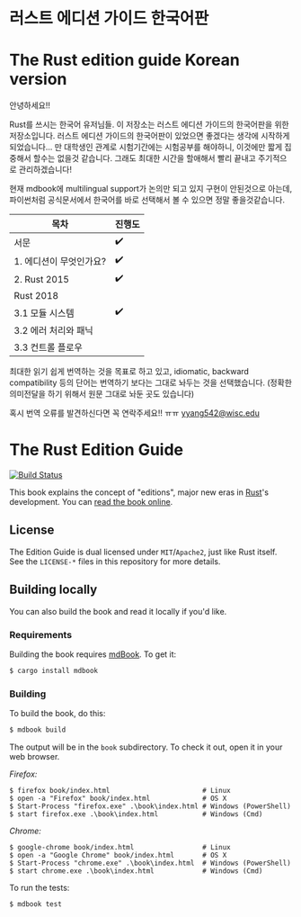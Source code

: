 # 러스트 에디션 가이드 한국어판
# The Rust edition guide Korean version

안녕하세요!!

Rust를 쓰시는 한국어 유저님들. 이 저장소는 러스트 에디션 가이드의 한국어판을 위한 저장소입니다. 러스트 에디션 가이드의 한국어판이 있었으면 좋겠다는 생각에 시작하게 되었습니다... 만 대학생인 관계로 시험기간에는 시험공부를 해야하니, 이것에만 짧게 집중해서 할수는 없을것 같습니다. 그래도 최대한 시간을 할애해서 빨리 끝내고 주기적으로 관리하겠습니다!

현재 mdbook에 multilingual support가 논의만 되고 있지 구현이 안된것으로 아는데, 파이썬처럼 공식문서에서 한국어를 바로 선택해서 볼 수 있으면 정말 좋을것같습니다. 

| 목차   | 진행도                                |
| ----------|-----------------------------------|
| 서문       | ✔️  |
| 1. 에디션이 무엇인가요?    | ✔️ |
| 2. Rust 2015 | ✔️ |
| Rust 2018      | |
| 3.1 모듈 시스템 | ✔️ |
| 3.2 에러 처리와 패닉  | |
| 3.3 컨트롤 플로우 |  |

최대한 읽기 쉽게 번역하는 것을 목표로 하고 있고, idiomatic, backward compatibility 등의 단어는 번역하기 보다는 그대로 놔두는 것을 선택했습니다. 
(정확한 의미전달을 하기 위해서 원문 그대로 놔둔 곳도 있습니다)

혹시 번역 오류를 발견하신다면 꼭 연락주세요!! ㅠㅠ
<yyang542@wisc.edu>

# The Rust Edition Guide

[![Build Status](https://travis-ci.org/rust-lang-nursery/edition-guide.svg?branch=master)](https://travis-ci.org/rust-lang-nursery/edition-guide)

This book explains the concept of "editions", major new eras in [Rust]'s
development. You can [read the book
online](https://rust-lang-nursery.github.io/edition-guide/).

[Rust]: https://www.rust-lang.org/

## License

The Edition Guide is dual licensed under `MIT`/`Apache2`, just like Rust itself.
See the `LICENSE-*` files in this repository for more details.

## Building locally

You can also build the book and read it locally if you'd like.

### Requirements

Building the book requires [mdBook]. To get it:

[mdBook]: https://github.com/azerupi/mdBook

```bash
$ cargo install mdbook
```

### Building

To build the book, do this:

```bash
$ mdbook build
```

The output will be in the `book` subdirectory. To check it out, open it in
your web browser.

_Firefox:_

```shell
$ firefox book/index.html                       # Linux
$ open -a "Firefox" book/index.html             # OS X
$ Start-Process "firefox.exe" .\book\index.html # Windows (PowerShell)
$ start firefox.exe .\book\index.html           # Windows (Cmd)
```

_Chrome:_

```shell
$ google-chrome book/index.html                 # Linux
$ open -a "Google Chrome" book/index.html       # OS X
$ Start-Process "chrome.exe" .\book\index.html  # Windows (PowerShell)
$ start chrome.exe .\book\index.html            # Windows (Cmd)
```

To run the tests:

```bash
$ mdbook test
```
